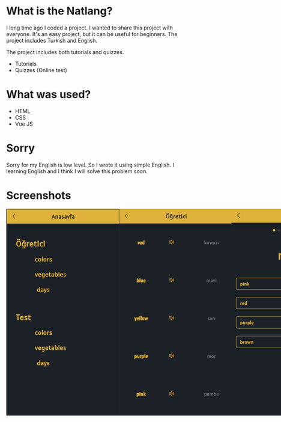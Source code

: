 # What is the Natlang?
I long time ago I coded a project. I wanted to share this project with everyone. It's an easy project, but it can be useful for beginners. The project includes Turkish and English.

The project includes both tutorials and quizzes.
* Tutorials
* Quizzes (Online test)

# What was used?
- HTML
- CSS
- Vue JS

# Sorry
Sorry for my English is low level. So I wrote it using simple English. I learning English and I think I will solve this problem soon.

# Screenshots
<div style="display: flex; flex-direction: row;">
  <img src="./Screenshot_1.png" width="300" height="550" />
  <img src="./Screenshot_2.png" width="300" height="550" />
  <img src="./Screenshot_3.png" width="300" height="550" />
</div>
